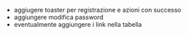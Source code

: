 - aggiugere toaster per registrazione e azioni con successo
- aggiungere modifica password
- eventualmente aggiungere i link nella tabella
